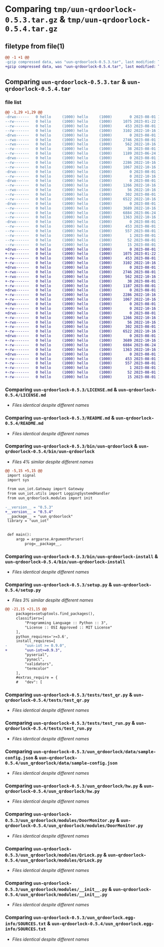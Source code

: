# Comparing `tmp/uun-qrdoorlock-0.5.3.tar.gz` & `tmp/uun-qrdoorlock-0.5.4.tar.gz`

## filetype from file(1)

```diff
@@ -1 +1 @@
-gzip compressed data, was "uun-qrdoorlock-0.5.3.tar", last modified: Tue Aug  1 11:29:04 2023, max compression
+gzip compressed data, was "uun-qrdoorlock-0.5.4.tar", last modified: Tue Aug  1 14:55:09 2023, max compression
```

## Comparing `uun-qrdoorlock-0.5.3.tar` & `uun-qrdoorlock-0.5.4.tar`

### file list

```diff
@@ -1,29 +1,29 @@
-drwx------   0 hello     (1000) hello     (1000)        0 2023-08-01 11:29:04.268674 uun-qrdoorlock-0.5.3/
--rw-------   0 hello     (1000) hello     (1000)     1075 2023-01-22 14:44:22.000000 uun-qrdoorlock-0.5.3/LICENSE.md
--rw-------   0 hello     (1000) hello     (1000)      453 2023-08-01 11:29:04.268674 uun-qrdoorlock-0.5.3/PKG-INFO
--rw-------   0 hello     (1000) hello     (1000)     3102 2022-10-16 10:03:00.000000 uun-qrdoorlock-0.5.3/README.md
-drwx------   0 hello     (1000) hello     (1000)        0 2023-08-01 11:29:04.265340 uun-qrdoorlock-0.5.3/bin/
--rwx------   0 hello     (1000) hello     (1000)     2746 2023-08-01 10:49:28.000000 uun-qrdoorlock-0.5.3/bin/uun-qrdoorlock
--rwx------   0 hello     (1000) hello     (1000)      562 2022-10-16 10:03:00.000000 uun-qrdoorlock-0.5.3/bin/uun-qrdoorlock-install
--rw-------   0 hello     (1000) hello     (1000)       38 2023-08-01 11:29:04.268674 uun-qrdoorlock-0.5.3/setup.cfg
--rw-------   0 hello     (1000) hello     (1000)     1189 2023-06-24 10:48:51.000000 uun-qrdoorlock-0.5.3/setup.py
-drwx------   0 hello     (1000) hello     (1000)        0 2023-08-01 11:29:04.265340 uun-qrdoorlock-0.5.3/tests/
--rw-------   0 hello     (1000) hello     (1000)     2286 2022-10-16 10:03:00.000000 uun-qrdoorlock-0.5.3/tests/test_qr.py
--rw-------   0 hello     (1000) hello     (1000)     1067 2022-10-16 10:03:00.000000 uun-qrdoorlock-0.5.3/tests/test_run.py
-drwx------   0 hello     (1000) hello     (1000)        0 2023-08-01 11:29:04.268674 uun-qrdoorlock-0.5.3/uun_qrdoorlock/
--rw-------   0 hello     (1000) hello     (1000)        0 2022-10-16 10:03:00.000000 uun-qrdoorlock-0.5.3/uun_qrdoorlock/__init__.py
-drwx------   0 hello     (1000) hello     (1000)        0 2023-08-01 11:29:04.268674 uun-qrdoorlock-0.5.3/uun_qrdoorlock/data/
--rw-------   0 hello     (1000) hello     (1000)     1266 2022-10-16 10:03:00.000000 uun-qrdoorlock-0.5.3/uun_qrdoorlock/data/sample-config.json
--rwx------   0 hello     (1000) hello     (1000)       56 2022-10-16 10:03:00.000000 uun-qrdoorlock-0.5.3/uun_qrdoorlock/data/start.sh
--rw-------   0 hello     (1000) hello     (1000)      302 2023-08-01 10:49:46.000000 uun-qrdoorlock-0.5.3/uun_qrdoorlock/data/systemd.service
--rw-------   0 hello     (1000) hello     (1000)     6522 2022-10-16 10:03:00.000000 uun-qrdoorlock-0.5.3/uun_qrdoorlock/hw.py
-drwx------   0 hello     (1000) hello     (1000)        0 2023-08-01 11:29:04.268674 uun-qrdoorlock-0.5.3/uun_qrdoorlock/modules/
--rw-------   0 hello     (1000) hello     (1000)     3689 2022-10-16 10:03:00.000000 uun-qrdoorlock-0.5.3/uun_qrdoorlock/modules/DoorMonitor.py
--rw-------   0 hello     (1000) hello     (1000)     6884 2023-06-24 10:30:54.000000 uun-qrdoorlock-0.5.3/uun_qrdoorlock/modules/QrLock.py
--rw-------   0 hello     (1000) hello     (1000)     1363 2022-10-16 10:03:00.000000 uun-qrdoorlock-0.5.3/uun_qrdoorlock/modules/__init__.py
-drwx------   0 hello     (1000) hello     (1000)        0 2023-08-01 11:29:04.268674 uun-qrdoorlock-0.5.3/uun_qrdoorlock.egg-info/
--rw-------   0 hello     (1000) hello     (1000)      453 2023-08-01 11:29:04.000000 uun-qrdoorlock-0.5.3/uun_qrdoorlock.egg-info/PKG-INFO
--rw-------   0 hello     (1000) hello     (1000)      557 2023-08-01 11:29:04.000000 uun-qrdoorlock-0.5.3/uun_qrdoorlock.egg-info/SOURCES.txt
--rw-------   0 hello     (1000) hello     (1000)        1 2023-08-01 11:29:04.000000 uun-qrdoorlock-0.5.3/uun_qrdoorlock.egg-info/dependency_links.txt
--rw-------   0 hello     (1000) hello     (1000)       52 2023-08-01 11:29:04.000000 uun-qrdoorlock-0.5.3/uun_qrdoorlock.egg-info/requires.txt
--rw-------   0 hello     (1000) hello     (1000)       15 2023-08-01 11:29:04.000000 uun-qrdoorlock-0.5.3/uun_qrdoorlock.egg-info/top_level.txt
+drwx------   0 hello     (1000) hello     (1000)        0 2023-08-01 14:55:09.421710 uun-qrdoorlock-0.5.4/
+-rw-------   0 hello     (1000) hello     (1000)     1075 2023-01-22 14:44:22.000000 uun-qrdoorlock-0.5.4/LICENSE.md
+-rw-------   0 hello     (1000) hello     (1000)      453 2023-08-01 14:55:09.421710 uun-qrdoorlock-0.5.4/PKG-INFO
+-rw-------   0 hello     (1000) hello     (1000)     3102 2022-10-16 10:03:00.000000 uun-qrdoorlock-0.5.4/README.md
+drwx------   0 hello     (1000) hello     (1000)        0 2023-08-01 14:55:09.418377 uun-qrdoorlock-0.5.4/bin/
+-rwx------   0 hello     (1000) hello     (1000)     2746 2023-08-01 14:52:39.000000 uun-qrdoorlock-0.5.4/bin/uun-qrdoorlock
+-rwx------   0 hello     (1000) hello     (1000)      562 2022-10-16 10:03:00.000000 uun-qrdoorlock-0.5.4/bin/uun-qrdoorlock-install
+-rw-------   0 hello     (1000) hello     (1000)       38 2023-08-01 14:55:09.421710 uun-qrdoorlock-0.5.4/setup.cfg
+-rw-------   0 hello     (1000) hello     (1000)     1187 2023-08-01 14:49:12.000000 uun-qrdoorlock-0.5.4/setup.py
+drwx------   0 hello     (1000) hello     (1000)        0 2023-08-01 14:55:09.418377 uun-qrdoorlock-0.5.4/tests/
+-rw-------   0 hello     (1000) hello     (1000)     2286 2022-10-16 10:03:00.000000 uun-qrdoorlock-0.5.4/tests/test_qr.py
+-rw-------   0 hello     (1000) hello     (1000)     1067 2022-10-16 10:03:00.000000 uun-qrdoorlock-0.5.4/tests/test_run.py
+drwx------   0 hello     (1000) hello     (1000)        0 2023-08-01 14:55:09.418377 uun-qrdoorlock-0.5.4/uun_qrdoorlock/
+-rw-------   0 hello     (1000) hello     (1000)        0 2022-10-16 10:03:00.000000 uun-qrdoorlock-0.5.4/uun_qrdoorlock/__init__.py
+drwx------   0 hello     (1000) hello     (1000)        0 2023-08-01 14:55:09.421710 uun-qrdoorlock-0.5.4/uun_qrdoorlock/data/
+-rw-------   0 hello     (1000) hello     (1000)     1266 2022-10-16 10:03:00.000000 uun-qrdoorlock-0.5.4/uun_qrdoorlock/data/sample-config.json
+-rwx------   0 hello     (1000) hello     (1000)       56 2022-10-16 10:03:00.000000 uun-qrdoorlock-0.5.4/uun_qrdoorlock/data/start.sh
+-rw-------   0 hello     (1000) hello     (1000)      302 2023-08-01 10:49:46.000000 uun-qrdoorlock-0.5.4/uun_qrdoorlock/data/systemd.service
+-rw-------   0 hello     (1000) hello     (1000)     6522 2022-10-16 10:03:00.000000 uun-qrdoorlock-0.5.4/uun_qrdoorlock/hw.py
+drwx------   0 hello     (1000) hello     (1000)        0 2023-08-01 14:55:09.421710 uun-qrdoorlock-0.5.4/uun_qrdoorlock/modules/
+-rw-------   0 hello     (1000) hello     (1000)     3689 2022-10-16 10:03:00.000000 uun-qrdoorlock-0.5.4/uun_qrdoorlock/modules/DoorMonitor.py
+-rw-------   0 hello     (1000) hello     (1000)     6884 2023-06-24 10:30:54.000000 uun-qrdoorlock-0.5.4/uun_qrdoorlock/modules/QrLock.py
+-rw-------   0 hello     (1000) hello     (1000)     1363 2022-10-16 10:03:00.000000 uun-qrdoorlock-0.5.4/uun_qrdoorlock/modules/__init__.py
+drwx------   0 hello     (1000) hello     (1000)        0 2023-08-01 14:55:09.421710 uun-qrdoorlock-0.5.4/uun_qrdoorlock.egg-info/
+-rw-------   0 hello     (1000) hello     (1000)      453 2023-08-01 14:55:09.000000 uun-qrdoorlock-0.5.4/uun_qrdoorlock.egg-info/PKG-INFO
+-rw-------   0 hello     (1000) hello     (1000)      557 2023-08-01 14:55:09.000000 uun-qrdoorlock-0.5.4/uun_qrdoorlock.egg-info/SOURCES.txt
+-rw-------   0 hello     (1000) hello     (1000)        1 2023-08-01 14:55:09.000000 uun-qrdoorlock-0.5.4/uun_qrdoorlock.egg-info/dependency_links.txt
+-rw-------   0 hello     (1000) hello     (1000)       52 2023-08-01 14:55:09.000000 uun-qrdoorlock-0.5.4/uun_qrdoorlock.egg-info/requires.txt
+-rw-------   0 hello     (1000) hello     (1000)       15 2023-08-01 14:55:09.000000 uun-qrdoorlock-0.5.4/uun_qrdoorlock.egg-info/top_level.txt
```

### Comparing `uun-qrdoorlock-0.5.3/LICENSE.md` & `uun-qrdoorlock-0.5.4/LICENSE.md`

 * *Files identical despite different names*

### Comparing `uun-qrdoorlock-0.5.3/README.md` & `uun-qrdoorlock-0.5.4/README.md`

 * *Files identical despite different names*

### Comparing `uun-qrdoorlock-0.5.3/bin/uun-qrdoorlock` & `uun-qrdoorlock-0.5.4/bin/uun-qrdoorlock`

 * *Files 4% similar despite different names*

```diff
@@ -5,15 +5,15 @@
 import signal
 import sys
 
 from uun_iot.Gateway import Gateway
 from uun_iot.utils import LoggingSystemdHandler
 from uun_qrdoorlock.modules import init
 
-__version__ = "0.5.3"
+__version__ = "0.5.4"
 __package__ = "uun_qrdoorlock"
 library = "uun_iot"
 
 
 def main():
     argp = argparse.ArgumentParser(
         prog=__package__,
```

### Comparing `uun-qrdoorlock-0.5.3/bin/uun-qrdoorlock-install` & `uun-qrdoorlock-0.5.4/bin/uun-qrdoorlock-install`

 * *Files identical despite different names*

### Comparing `uun-qrdoorlock-0.5.3/setup.py` & `uun-qrdoorlock-0.5.4/setup.py`

 * *Files 3% similar despite different names*

```diff
@@ -21,15 +21,15 @@
     packages=setuptools.find_packages(),
     classifiers=[
         "Programming Language :: Python :: 3",
         "License :: OSI Approved :: MIT License"
     ],
     python_requires='>=3.6',
     install_requires=[
-        "uun-iot >= 0.9.0",
+        "uun-iot>=0.9.3",
         "pyserial",
         "pynacl",
         "validators",
         "termcolor"
     ],
     #extras_require = {
     #   "dev": [
```

### Comparing `uun-qrdoorlock-0.5.3/tests/test_qr.py` & `uun-qrdoorlock-0.5.4/tests/test_qr.py`

 * *Files identical despite different names*

### Comparing `uun-qrdoorlock-0.5.3/tests/test_run.py` & `uun-qrdoorlock-0.5.4/tests/test_run.py`

 * *Files identical despite different names*

### Comparing `uun-qrdoorlock-0.5.3/uun_qrdoorlock/data/sample-config.json` & `uun-qrdoorlock-0.5.4/uun_qrdoorlock/data/sample-config.json`

 * *Files identical despite different names*

### Comparing `uun-qrdoorlock-0.5.3/uun_qrdoorlock/hw.py` & `uun-qrdoorlock-0.5.4/uun_qrdoorlock/hw.py`

 * *Files identical despite different names*

### Comparing `uun-qrdoorlock-0.5.3/uun_qrdoorlock/modules/DoorMonitor.py` & `uun-qrdoorlock-0.5.4/uun_qrdoorlock/modules/DoorMonitor.py`

 * *Files identical despite different names*

### Comparing `uun-qrdoorlock-0.5.3/uun_qrdoorlock/modules/QrLock.py` & `uun-qrdoorlock-0.5.4/uun_qrdoorlock/modules/QrLock.py`

 * *Files identical despite different names*

### Comparing `uun-qrdoorlock-0.5.3/uun_qrdoorlock/modules/__init__.py` & `uun-qrdoorlock-0.5.4/uun_qrdoorlock/modules/__init__.py`

 * *Files identical despite different names*

### Comparing `uun-qrdoorlock-0.5.3/uun_qrdoorlock.egg-info/SOURCES.txt` & `uun-qrdoorlock-0.5.4/uun_qrdoorlock.egg-info/SOURCES.txt`

 * *Files identical despite different names*

